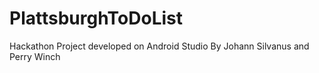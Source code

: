 # PlattsburghToDoList
Hackathon Project developed on Android Studio
By Johann Silvanus and Perry Winch

